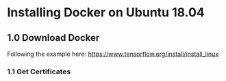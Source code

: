 # Installing Docker on Ubuntu 18.04

## 1.0 Download Docker

Following the example here: https://www.tensorflow.org/install/install_linux

### 1.1 Get Certificates



